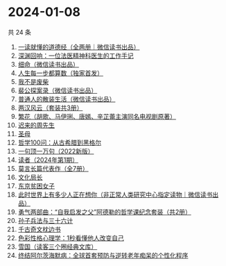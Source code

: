 # 2024-01-08

共 24 条

<!-- BEGIN WEREAD -->
<!-- 最后更新时间 2024-01-08 23:06:28 +0800 -->
1. [一读就懂的道德经（全两册｜微信读书出品）](https://weread.qq.com/web/bookDetail/a1232c40813ab871eg018128)
1. [深渊回响：一位法医精神科医生的工作手记](https://weread.qq.com/web/bookDetail/24b32ca0813ab8297g013715)
1. [细命（微信读书出品）](https://weread.qq.com/web/bookDetail/3f0329e0813ab8717g019ce3)
1. [人生每一步都算数（独家首发）](https://weread.qq.com/web/bookDetail/c18328f0813ab86eag011439)
1. [我不是废柴](https://weread.qq.com/web/bookDetail/47e32340813ab86b5g0149a7)
1. [裴公探案录（微信读书出品）](https://weread.qq.com/web/bookDetail/5b732ba0813ab870ag011d62)
1. [普通人的散装生活（微信读书出品）](https://weread.qq.com/web/bookDetail/d9c326b0813ab86fdg0166fc)
1. [两汉风云（套装共3册）](https://weread.qq.com/web/bookDetail/4b4329d0813ab86deg0158c5)
1. [繁花（胡歌、马伊琍、唐嫣、辛芷蕾主演同名电视剧原著）](https://weread.qq.com/web/bookDetail/ec8320b072162ea8ec8b401)
1. [迟来的周先生](https://weread.qq.com/web/bookDetail/9e832c60813ab8619g019816)
1. [圣母](https://weread.qq.com/web/bookDetail/4f7320f0717f541a4f7ae8e)
1. [哲学100问：从古希腊到黑格尔](https://weread.qq.com/web/bookDetail/bd632040813ab7d6fg01236f)
1. [一句顶一万句（2022新版）](https://weread.qq.com/web/bookDetail/3de32670813ab703eg013597)
1. [读者（2024年第1期）](https://weread.qq.com/web/bookDetail/c4632c30813ab86fcg01522d)
1. [莫言长篇代表作（全7册）](https://weread.qq.com/web/bookDetail/5e232ee0813ab86b5g0157cd)
1. [文化局长](https://weread.qq.com/web/bookDetail/251320b0813ab82d2g019dd7)
1. [东京贫困女子](https://weread.qq.com/web/bookDetail/26232650726a0c0e262f770)
1. [此时世界上有多少人正在想你（非正常人类研究中心指定读物｜微信读书出品）](https://weread.qq.com/web/bookDetail/fd332bf0813ab86ebg0163d8)
1. [勇气两部曲：“自我启发之父”阿德勒的哲学课纪念套装（共2册）](https://weread.qq.com/web/bookDetail/ec73249072054fb6ec77894)
1. [孙子兵法与三十六计](https://weread.qq.com/web/bookDetail/d343237071e0b8bad34fdb0)
1. [千古奇文枕边书](https://weread.qq.com/web/bookDetail/1a532a50813ab8034g0181c4)
1. [色彩性格心理学：1秒看懂他人改变自己](https://weread.qq.com/web/bookDetail/84e321707198b67084e2bb2)
1. [雪国（读客三个圈经典文库）](https://weread.qq.com/web/bookDetail/0ed32eb0813ab7f7eg014861)
1. [终结阿尔茨海默病：全球首套预防与逆转老年痴呆的个性化程序](https://weread.qq.com/web/bookDetail/c8432680716c50d6c84cf08)
<!-- END WEREAD -->